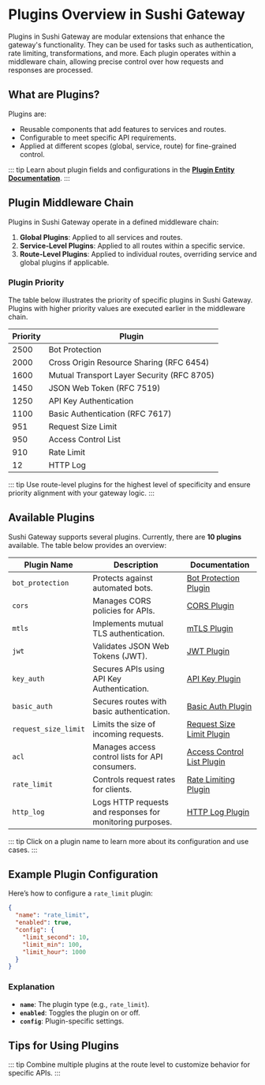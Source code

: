 # Plugins Overview in Sushi Gateway

Plugins in Sushi Gateway are modular extensions that enhance the gateway's functionality. They can be used for tasks such as authentication, rate limiting, transformations, and more. Each plugin operates within a middleware chain, allowing precise control over how requests and responses are processed.

## What are Plugins?

Plugins are:

- Reusable components that add features to services and routes.
- Configurable to meet specific API requirements.
- Applied at different scopes (global, service, route) for fine-grained control.

::: tip
Learn about plugin fields and configurations in the **[Plugin Entity Documentation](../concepts/entities/plugin.md)**.
:::

## Plugin Middleware Chain

Plugins in Sushi Gateway operate in a defined middleware chain:

1. **Global Plugins**: Applied to all services and routes.
2. **Service-Level Plugins**: Applied to all routes within a specific service.
3. **Route-Level Plugins**: Applied to individual routes, overriding service and global plugins if applicable.

### Plugin Priority

The table below illustrates the priority of specific plugins in Sushi Gateway. Plugins with higher priority values are executed earlier in the middleware chain.

| Priority | Plugin                                     |
| -------- | ------------------------------------------ |
| 2500     | Bot Protection                             |
| 2000     | Cross Origin Resource Sharing (RFC 6454)   |
| 1600     | Mutual Transport Layer Security (RFC 8705) |
| 1450     | JSON Web Token (RFC 7519)                  |
| 1250     | API Key Authentication                     |
| 1100     | Basic Authentication (RFC 7617)            |
| 951      | Request Size Limit                         |
| 950      | Access Control List                        |
| 910      | Rate Limit                                 |
| 12       | HTTP Log                                   |

::: tip
Use route-level plugins for the highest level of specificity and ensure priority alignment with your gateway logic.
:::

## Available Plugins

Sushi Gateway supports several plugins. Currently, there are **10 plugins** available. The table below provides an overview:

| Plugin Name          | Description                                               | Documentation                                                 |
| -------------------- | --------------------------------------------------------- | ------------------------------------------------------------- |
| `bot_protection`     | Protects against automated bots.                          | [Bot Protection Plugin](../plugins/bot-protection.md)         |
| `cors`               | Manages CORS policies for APIs.                           | [CORS Plugin](../plugins/cors.md)                             |
| `mtls`               | Implements mutual TLS authentication.                     | [mTLS Plugin](../plugins/mtls.md)                             |
| `jwt`                | Validates JSON Web Tokens (JWT).                          | [JWT Plugin](../plugins/jwt.md)                               |
| `key_auth`           | Secures APIs using API Key Authentication.                | [API Key Plugin](../plugins/key-auth.md)                      |
| `basic_auth`         | Secures routes with basic authentication.                 | [Basic Auth Plugin](../plugins/basic-auth.md)                 |
| `request_size_limit` | Limits the size of incoming requests.                     | [Request Size Limit Plugin](../plugins/request-size-limit.md) |
| `acl`                | Manages access control lists for API consumers.           | [Access Control List Plugin](../plugins/acl.md)               |
| `rate_limit`         | Controls request rates for clients.                       | [Rate Limiting Plugin](../plugins/rate-limit.md)              |
| `http_log`           | Logs HTTP requests and responses for monitoring purposes. | [HTTP Log Plugin](../plugins/http-log.md)                     |

::: tip
Click on a plugin name to learn more about its configuration and use cases.
:::

## Example Plugin Configuration

Here’s how to configure a `rate_limit` plugin:

```json
{
  "name": "rate_limit",
  "enabled": true,
  "config": {
    "limit_second": 10,
    "limit_min": 100,
    "limit_hour": 1000
  }
}
```

### Explanation

- **`name`**: The plugin type (e.g., `rate_limit`).
- **`enabled`**: Toggles the plugin on or off.
- **`config`**: Plugin-specific settings.

## Tips for Using Plugins

::: tip
Combine multiple plugins at the route level to customize behavior for specific APIs.
:::
